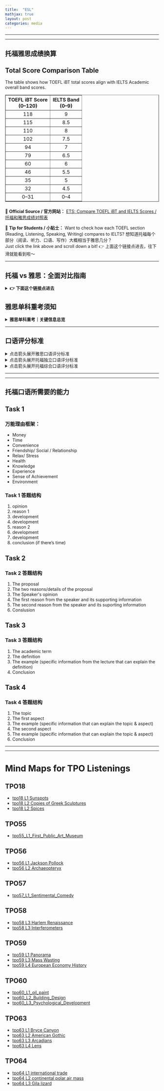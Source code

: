 ```yaml
---
title:  "ESL"
mathjax: true
layout: post
categories: media
---
```


---
---

## 托福雅思成绩换算
<h2>Total Score Comparison Table</h2>
<p>The table shows how TOEFL iBT total scores align with IELTS Academic overall band scores.</p>

<table border="1" cellpadding="8" cellspacing="0" style="border-collapse: collapse; text-align: center;">
  <thead>
    <tr>
      <th>TOEFL iBT Score<br>(0–120)</th>
      <th>IELTS Band<br>(0–9)</th>
    </tr>
  </thead>
  <tbody>
    <tr><td>118</td><td>9</td></tr>
    <tr><td>115</td><td>8.5</td></tr>
    <tr><td>110</td><td>8</td></tr>
    <tr><td>102</td><td>7.5</td></tr>
    <tr><td>94</td><td>7</td></tr>
    <tr><td>79</td><td>6.5</td></tr>
    <tr><td>60</td><td>6</td></tr>
    <tr><td>46</td><td>5.5</td></tr>
    <tr><td>35</td><td>5</td></tr>
    <tr><td>32</td><td>4.5</td></tr>
    <tr><td>0–31</td><td>0–4</td></tr>
  </tbody>
</table>

<p style="margin-top: 1.5em;">
  🔗 <strong>Official Source / 官方网站：</strong> 
  <a href="https://www.ets.org/toefl/institutions/ibt/compare-scores.html" target="_blank" rel="noopener noreferrer">
    ETS: Compare TOEFL iBT and IELTS Scores / 托福和雅思成绩对照表
  </a>
</p>

<p>
  📘 <strong>Tip for Students / 小贴士：</strong> 
  Want to check how each TOEFL section (Reading, Listening, Speaking, Writing) compares to IELTS? 
  想知道托福每个部分（阅读、听力、口语、写作）大概相当于雅思几分？<br>
  Just click the link above and scroll down a bit! 👉 上面这个链接点进去，往下滑就能看到啦～
</p>

---

## 托福 vs 雅思：全面对比指南
<details>
  <summary><strong>👉 下面这个链接点进去</strong></summary>
  <p><a href="https://shishiapcs.github.io/ESL-toefl_vs_ielts/" target="_blank">https://shishiapcs.github.io/ESL-toefl_vs_ielts/</a></p>
</details>

## 雅思单科重考须知
<details>
  <summary><strong>雅思单科重考｜关键信息总览</strong></summary>
  <div style="margin-top: 10px;">

    <h3>什么是雅思单科重考？</h3>
    <p>雅思单科重考允许考生在听、说、读、写四个科目中选择一个科目重考，无需四科全部重考，节省时间和费用。</p>
    <p>仅适用于已参加一次全科雅思机考的考生，重考必须在原考试日期起60天内完成。</p>

    <h3>适用考试类型</h3>
    <ul>
      <li>适用于雅思（IELTS）和IELTS for UKVI</li>
      <li>包括学术类和培训类</li>
      <li>仅限BC雅思机考考生</li>
    </ul>

    <h3>优势亮点</h3>
    <ul>
      <li><strong>聚焦单科，省时高效：</strong>只需重考未达标单科</li>
      <li><strong>考试内容一致：</strong>题型、难度等与全科一致，无需额外准备</li>
      <li><strong>成绩单灵活使用：</strong>可选择使用原始或更新后的成绩单</li>
    </ul>

    <h3>报名条件</h3>
    <ul>
      <li>在中国大陆参加过一次全科雅思机考并收到成绩单</li>
      <li>自原成绩单上的考试日期起60天内可报名单科重考</li>
      <li>须使用上次相同的身份证件报名</li>
      <li>建议先确认成绩接收机构是否接受单科重考成绩</li>
    </ul>

    <h3>考试费用</h3>
    <ul>
      <li>报名费：1400元人民币</li>
      <li>退考费：420元人民币</li>
    </ul>

    <h3>考点信息（中国大陆）</h3>
    <ul>
      <li><strong>北京：</strong>朝阳区东三环北路8号亮马河大厦办公楼1座3层</li>
      <li><strong>上海：</strong>长宁区遵义路150号虹桥南丰城3期C1101</li>
      <li><strong>广州：</strong>天河路208号粤海天河城大厦30层3007单元</li>
      <li><strong>重庆：</strong>渝中区邹容路68号大都会东方广场商厦28楼05-07室</li>
    </ul>

    <p style="margin-top: 20px;"><a href="https://www.chinaielts.org/book-ielts/one-skill-retake" target="_blank">👉 查看官方原始信息</a></p>
    
  </div>
</details>

---

## 口语评分标准

<details> 
<summary>点击箭头展开雅思口语评分标准</summary>

<table border="1" cellpadding="5" cellspacing="0">
    <tr>
        <th>BAND<br>分数</th>
        <th>FLUENCY AND COHERENCE<br>流利度与连贯性</th>
        <th>LEXICAL RESOURCE<br>词汇资源</th>
        <th>GRAMMATICAL RANGE AND ACCURACY<br>语法范围与准确度</th>
        <th>PRONUNCIATION<br>发音</th>
    </tr>
    <tr>
        <td>9</td>
        <td>
            Speaks fluently with only rare repetition or self‑correction; any hesitation is content‑related rather than to find words or grammar. Speaks coherently with fully appropriate cohesive features. Develops topics fully and appropriately.<br>
            流利表达，仅有极少重复或自我修正；犹豫仅因内容需求，而非寻找词汇或语法。表达连贯，能够恰当地使用衔接手段。能够全面且恰当地展开话题。
        </td>
        <td>
            Uses vocabulary with full flexibility and precision in all topics. Uses idiomatic language naturally and accurately.<br>
            词汇运用灵活精准，能在所有话题中自如使用。地道表达自然且准确。
        </td>
        <td>
            Uses a full range of structures naturally and appropriately. Produces consistently accurate structures apart from ‘slips’ characteristic of native speaker speech.<br>
            语法结构全面且恰当使用。除母语者偶有失误外，句子结构始终准确。
        </td>
        <td>
            Uses a full range of pronunciation features with precision and subtlety. Sustains flexible use of features throughout. Is effortless to understand.<br>
            发音特征丰富且精准细腻。灵活运用发音技巧，始终如一。易于理解。
        </td>
    </tr>
    <tr>
        <td>8</td>
        <td>
            Speaks fluently with only occasional repetition or self‑correction; hesitation is usually content‑related and only rarely to search for language. Develops topics coherently and appropriately.<br>
            表达流利，仅偶有重复或自我修正；犹豫通常因内容需要，很少因寻找语言而停顿。话题展开连贯且恰当。
        </td>
        <td>
            Uses a wide vocabulary resource readily and flexibly to convey precise meaning. Uses less common and idiomatic vocabulary skilfully, with occasional inaccuracies. Uses paraphrase effectively as required.<br>
            词汇量丰富，用法灵活，能够准确表达。灵活使用不常见及地道词汇，偶有不准确之处。能根据需要有效使用同义替换。
        </td>
        <td>
            Uses a wide range of structures flexibly. Produces a majority of error‑free sentences with only very occasional inappropriacies or basic/non‑systematic errors.<br>
            使用多样句型灵活自如。大部分句子无错，仅少量基本或非系统性错误。
        </td>
        <td>
            Uses a wide range of pronunciation features. Sustains flexible use of features, with only occasional lapses. Is easy to understand throughout; L1 accent has minimal effect on intelligibility.<br>
            发音特征多样。灵活运用发音技巧，仅偶有疏漏。始终易于理解；母语口音几乎不影响可懂度。
        </td>
    </tr>
    <tr>
        <td>7</td>
        <td>
            Speaks at length without noticeable effort or loss of coherence. May demonstrate language‑related hesitation at times, or some repetition and/or self‑correction. Uses a range of connectives and discourse markers with some flexibility.<br>
            能够较长时间流畅表达且不显吃力或失去连贯性。偶尔因语言因素出现犹豫、重复或自我修正。能够灵活使用多种衔接手段和话语标记。
        </td>
        <td>
            Uses vocabulary resource flexibly to discuss a variety of topics. Uses some less common and idiomatic vocabulary and shows some awareness of style and collocation, with some inappropriate choices. Uses paraphrase effectively.<br>
            词汇运用灵活，能够讨论多种话题。使用一定程度的不常见及地道词汇并对风格和搭配有所敏感，但有时选择不当。能有效使用同义替换。
        </td>
        <td>
            Uses a range of complex structures with some flexibility. Frequently produces error‑free sentences, though some grammatical mistakes persist. Shows all the positive features of Band 6 and some, but not all, of the positive features of Band 8.<br>
            较灵活地运用多种复杂句型。经常产生无误句子，但仍有少量语法错误。兼具6分的所有优势，并具备部分（但非全部）8分的积极特点。
        </td>
        <td>
            Uses a range of pronunciation features. Shows flexible use of features with occasional lapses. Is generally easy to understand; may require occasional listener effort.<br>
            发音特征多样。大体灵活使用发音技巧，但偶有疏漏。通常易于理解；偶需听者稍加注意。
        </td>
    </tr>
    <tr>
        <td>6</td>
        <td>
            Is willing to speak at length, though may lose coherence at times due to occasional repetition, self‑correction or hesitation. Uses a range of connectives and discourse markers but not always appropriately.<br>
            愿意较长时间表达，但因偶尔重复、自我修正或犹豫可能暂时失去连贯性。使用多种衔接手段和话语标记，但并非总能恰当运用。
        </td>
        <td>
            Has a wide enough vocabulary to discuss topics at length and make meaning clear in spite of inappropriacies. Generally paraphrases successfully.<br>
            词汇量足以进行较长讨论并使意义清晰，尽管存在不当之处。通常能成功运用同义替换。
        </td>
        <td>
            Uses a mix of simple and complex structures, but with limited flexibility. May make frequent mistakes with complex structures, though these rarely cause comprehension problems.<br>
            简单和复杂句型混合使用，但灵活性有限。复杂句型常有错误，但很少影响理解。
        </td>
        <td>
            Uses a range of pronunciation features with mixed control. Shows some effective use of features but this is not sustained. Can generally be understood throughout, though mispronunciation of individual words or sounds reduces clarity at times.<br>
            使用多种发音特征，但控制不稳定。能够有效运用部分发音技巧，但未能持续。总体易于理解；个别词或音素发音不准时会降低清晰度。
        </td>
    </tr>
    <tr>
        <td>5</td>
        <td>
            Usually maintains flow of speech but uses repetition, self‑correction and/or slow speech to keep going. May over‑use certain connectives and discourse markers. Produces simple speech fluently, but more complex communication causes fluency problems.<br>
            通常能保持表达连贯，但靠重复、自我修正和/或放慢语速来维持进行。可能过度使用某些衔接手段和话语标记。简单表达流畅，但复杂交流会出现流畅性问题。
        </td>
        <td>
            Manages to talk about familiar and unfamiliar topics but uses vocabulary with limited flexibility. Attempts to use paraphrase but with mixed success.<br>
            能够讨论熟悉和不熟悉的话题，但词汇运用灵活性有限。尝试使用同义替换，但成效不一。
        </td>
        <td>
            Produces basic sentence forms with reasonable accuracy. Uses a limited range of more complex structures, but these usually contain errors and may cause some comprehension problems.<br>
            基本句型使用准确度尚可。使用的复杂句型范围有限，且通常含有错误，可能导致理解困难。
        </td>
        <td>
            Shows all the positive features of Band 4 and some, but not all, of the positive features of Band 6.<br>
            具备4分的所有积极特征，并兼具部分（但非全部）6分的优势。
        </td>
    </tr>
    <tr>
        <td>4</td>
        <td>
            Cannot respond without noticeable pauses and may speak slowly, with frequent repetition and self‑correction. Links basic sentences but with repetitious use of simple connectives and some breakdowns in coherence.<br>
            表达时常出现明显停顿，可能缓慢且频繁重复或自我修正。仅能连接基本句子，衔接手段单一且会出现连贯性问题。
        </td>
        <td>
            Is able to talk about familiar topics but can only convey basic meaning on unfamiliar topics and makes frequent errors in word choice. Rarely attempts paraphrase.<br>
            能够谈论熟悉话题，但在不熟悉话题上仅能表达基本意思，且经常出现用词错误。很少尝试同义替换。
        </td>
        <td>
            Produces basic sentence forms and some correct simple sentences but subordinate structures are rare. Errors are frequent and may lead to misunderstanding.<br>
            使用基本句型及少量正确简单句，但复杂从句极少。错误频繁，可能导致误解。
        </td>
        <td>
            Uses a limited range of pronunciation features. Attempts to control features but lapses are frequent. Mispronunciations are frequent and cause some difficulty for the listener.<br>
            发音特征有限，虽有尝试控制，但经常失误。发音错误频繁，可能给听者带来理解困难。
        </td>
    </tr>
    <tr>
        <td>3</td>
        <td>
            Speaks with long pauses. Has limited ability to link simple sentences. Gives only simple responses and is frequently unable to convey basic message.<br>
            说话时常出现长时间停顿，难以连接简单句。仅能给出简单回答，经常无法传达基本意思。
        </td>
        <td>
            Uses simple vocabulary to convey personal information. Has insufficient vocabulary for less familiar topics.<br>
            仅使用简单词汇表达个人信息，对不熟悉话题词汇量不足。
        </td>
        <td>
            Attempts basic sentence forms but with limited success, or relies on memorised utterances. Makes numerous errors except in memorised expressions.<br>
            尝试使用基本句型但成效有限，或依赖记忆性表达。除记忆性语句外错误多发。
        </td>
        <td>
            Shows some of the features of Band 2 and some, but not all, of the positive features of Band 4.<br>
            兼具2分的部分特征，以及4分的部分积极特点，但不完全符合。
        </td>
    </tr>
    <tr>
        <td>2</td>
        <td>
            Pauses lengthily before most words. Little communication possible.<br>
            大多数词汇前长时间停顿，几乎无法进行交流。
        </td>
        <td>
            Only produces isolated words or memorised utterances.<br>
            仅能发出零散单词或记忆性语句。
        </td>
        <td>
            Cannot produce basic sentence forms.<br>
            无法构建基本句型。
        </td>
        <td>
            Speech is often unintelligible.<br>
            语音常常难以听懂。
        </td>
    </tr>
    <tr>
        <td>1</td>
        <td colspan="4">
            No communication possible. No rateable language.<br>
            无法进行任何沟通；无可评估的语言能力。
        </td>
    </tr>
    <tr>
        <td>0</td>
        <td colspan="4">
            Does not attend.<br>
            未出席考试。
        </td>
    </tr>
</table>

</details>

<details> 
<summary>点击箭头展开托福独立口语评分标准</summary>

<table>
    <tr>
        <th>SCORE<br>分数</th>
        <th>GENERAL DESCRIPTION<br>一般描述</th>
        <th>DELIVERY<br>语言表达</th>
        <th>LANGUAGE USE<br>语言使用</th>
        <th>TOPIC DEVELOPMENT<br>主题发展</th>
    </tr>
    <tr>
        <td>4</td>
        <td>The response fulfills the demands of the task, with at most minor lapses in completeness. It is highly intelligible and exhibits sustained, coherent discourse. A response at this level is characterized by all of the following:<br>回答全面满足任务要求，仅有轻微疏漏。该级别的回答具备以下所有特征：</td>
        <td>Generally well-paced flow (fluid expression). Speech is clear. It may include minor lapses, or minor difficulties with pronunciation or intonation patterns, which do not affect overall intelligibility.<br>总体上节奏良好（表达流畅）。语言清晰。可能有细微失误，或在发音、语调上有少许问题，但不影响整体可懂度。</td>
        <td>The response demonstrates effective use of grammar and vocabulary. It exhibits a fairly high degree of automaticity with good control of basic and complex structures (as appropriate). Some minor (or systematic) errors are noticeable but do not obscure meaning.<br>展现出高水平的语法和词汇掌握，对基本结构与较复杂结构（视情况而定）运用自如。一些轻微（或系统性）错误可能出现，但不妨碍理解。</td>
        <td>Response is sustained and sufficient to the task. It is generally well developed and coherent; relationships between ideas are clear (or there is a clear progression of ideas).<br>观点衔接清晰，逻辑有序地展开。</td>
    </tr>
    <tr>
        <td>3</td>
        <td>The response addresses the task appropriately but may fall short of being fully developed. It is generally intelligible and coherent, with some fluidity of expression, though it exhibits some noticeable lapses in the expression of ideas. A response at this level is characterized by at least two of the following:<br>回答能够恰当地完成任务，但展开深度不足。此级别的回答通常具备以下至少两项特征：</td>
        <td>Speech is generally clear, with some fluidity of expression, though minor difficulties with pronunciation, intonation, or pacing are noticeable and may require listener effort at times (though overall intelligibility is not significantly affected).<br>表达总体清晰且较为流畅，尽管发音、语调或节奏上偶有欠佳，有时需要听者稍加注意。</td>
        <td>The response demonstrates fairly automatic and effective use of grammar and vocabulary, and fairly coherent expression of relevant ideas. Response may exhibit some imprecise or inaccurate use of vocabulary or grammatical structures or be somewhat limited in the range of structures used. This may affect overall fluency, but it does not seriously interfere with the communication of the message.<br>回答展示了较为熟练和有效的语法及词汇使用，相关观点表达相对连贯。可能存在一些词汇或句式使用不够精确，或结构运用有限，但不严重影响信息传递。</td>
        <td>Response is mostly coherent and sustained and conveys relevant ideas/information. Overall development is somewhat limited, usually lacks elaboration or specificity. Relationships between ideas may at times not be immediately clear.<br>回答总体连贯且持续，能够传达相关信息，但深入或具体阐述不足。观点衔接有时不够清晰。</td>
    </tr>
    <tr>
        <td>2</td>
        <td>The response addresses the task, but development of the topic is limited. It contains intelligible speech, although problems with delivery and/ or overall coherence occur; meaning may be obscured in places. A response at this level is characterized by at least two of the following:<br>回答回应了任务，但话题展开不足。此级别的回答至少具备以下两项特征：</td>
        <td>Speech is basically intelligible, though listener effort is needed because of unclear articulation, awkward intonation, or choppy rhythm/pace; meaning may be obscured in places.<br>语音基本可懂，但因发音不准、语调生硬或节奏断续，听者需费力理解。</td>
        <td>The response demonstrates limited range and control of grammar and vocabulary. These limitations often prevent full expression of ideas. For the most part, only basic sentence structures are used successfully and spoken with fluidity. Structures and vocabulary may express mainly simple (short) and/or general propositions, with simple or unclear connections made among them (serial listing, conjunction, juxtaposition).<br>回答展示了受限的语法和词汇范围及掌控，通常仅能使用基本句型。结构和词汇主要表达简单或概括性观点，衔接较为简单甚至不清晰。</td>
        <td>The response is connected to the task, though the number of ideas presented or the development of ideas is limited. Mostly basic ideas are expressed with limited elaboration (details and support). At times relevant substance may be vaguely expressed or repetitious. Connections of ideas may be unclear.<br>偶尔表达模糊或内容重复，观点衔接不够清晰。</td>
    </tr>
    <tr>
        <td>1</td>
        <td>The response is very limited in content and/or coherence or is only minimally connected to the task, or speech is largely unintelligible. A response at this level is characterized by at least two of the following:<br>回答内容及连贯性极度有限，与任务关联薄弱，多数难以理解。此级别的回答通常具备以下至少两项特征：</td>
        <td>Consistent pronunciation, stress and intonation difficulties cause considerable listener effort; delivery is choppy, fragmented, or telegraphic; frequent pauses and hesitations.<br>表达断续、碎片化或如电报式简短，频繁停顿和犹豫，听者需付出较大努力。</td>
        <td>Range and control of grammar and vocabulary severely limit or prevent expression of ideas and connections among ideas. Some low-level responses may rely heavily on practiced or formulaic expressions.<br>语法和词汇的范围及掌控严重受限，难以表达思想及其联系。某些回答严重依赖预备或模式化表达。</td>
        <td>Limited relevant content is expressed. The response generally lacks substance beyond expression of very basic ideas. Speaker may be unable to sustain speech to complete the task and may rely heavily on repetition of the prompt.<br>内容相关性极低，仅能表达非常有限的想法，难以持续完成任务。</td>
    </tr>
    <tr>
        <td>0</td>
        <td>Speaker makes no attempt to respond OR response is unrelated to the topic.<br>说话者没有尝试回答或回答与主题无关。</td>
        <td>---</td>
        <td>---</td>
        <td>---</td>
    </tr>
</table>

</details>

<details> 
<summary>点击箭头展开托福综合口语评分标准</summary>

<table>
  <tr>
    <th>SCORE<br>分数</th>
    <th>GENERAL DESCRIPTION<br>一般描述</th>
    <th>DELIVERY<br>语言表达</th>
    <th>LANGUAGE USE<br>语言使用</th>
    <th>TOPIC DEVELOPMENT<br>主题发展</th>
  </tr>
  <tr>
    <td>4</td>
    <td>The response fulfills the demands of the task, with at most minor lapses in completeness. It is highly intelligible and exhibits sustained, coherent discourse. A response at this level is characterized by all of the following:<br>回答全面满足任务要求，仅有轻微疏漏。表达清晰连贯且持续不断。该级别回答具备以下所有特征：</td>
    <td>Speech is generally clear, fluid and sustained. It may include minor lapses or minor difficulties with pronunciation or intonation. Pace may vary at times as the speaker attempts to recall information. Overall intelligibility remains high.<br>表达清晰、流畅且连续。可能出现少量失误或发音、语调小问题。回忆信息时语速或有波动，但整体清晰度依然很高。</td>
    <td>The response demonstrates good control of basic and complex grammatical structures that allow for coherent, efficient (automatic) expression of relevant ideas. Contains generally effective word choice. Though some minor (or systematic) errors or imprecise use may be noticeable, they do not require listener effort (or obscure meaning).<br>对基础及复杂语法结构掌握良好，可连贯且高效地表达相关观点。用词恰当，偶有小错或不精确，但不影响理解。</td>
    <td>The response presents a clear progression of ideas and conveys the relevant information required by the task. It includes appropriate detail, though it may have minor errors or minor omissions.<br>思路脉络清晰，传达了任务所需信息，细节适当，偶有小错或疏漏。</td>
  </tr>
  <tr>
    <td>3</td>
    <td>The response addresses the task appropriately, but may fall short of being fully developed. It is generally intelligible and coherent, with some fluidity of expression, though it exhibits some noticeable lapses in the expression of ideas. A response at this level is characterized by at least two of the following:<br>回答恰当完成任务，但展开不够充分。整体可理解且连贯，表达较为流畅，偶有明显疏漏。该级别回答至少具备以下两项特征：</td>
    <td>Speech is generally clear, with some fluidity of expression, though minor difficulties with pronunciation, intonation, or pacing are noticeable and may require listener effort at times (though overall intelligibility is not significantly affected).<br>表达总体清晰且较为流畅，但发音、语调或语速上偶有小问题，听者有时需付出一定努力，但整体可理解性仍佳。</td>
    <td>The response demonstrates fairly automatic and effective use of grammar and vocabulary, and fairly coherent expression of relevant ideas. Response may exhibit some imprecise or inaccurate use of vocabulary or grammatical structures or be somewhat limited in the range of structures used. Such limitations do not seriously interfere with the communication of the message.<br>语法和词汇运用较为熟练有效，观点表达相对连贯。可能存在少量不够准确或结构运用不足的情况，但不严重影响信息传递。</td>
    <td>The response is sustained and conveys relevant information required by the task. However, it exhibits some incompleteness, inaccuracy, lack of specificity with respect to content, or choppiness in the progression of ideas.<br>回答较为连贯，传达了任务所需信息，但内容不够完整、不够准确或缺乏具体性，思路衔接有时不够顺畅。</td>
  </tr>
  <tr>
    <td>2</td>
    <td>The response is connected to the task, though it may be missing some relevant information or contain inaccuracies. It contains some intelligible speech, but at times problems with intelligibility and/or overall coherence may obscure meaning. A response at this level is characterized by at least two of the following:<br>回答与任务相关，但可能缺失关键信息或含有不准确信息。语句在某些情况下可理解，但偶有可懂度或连贯性问题导致意义模糊。该级别回答至少具备以下两项特征：</td>
    <td>Speech is clear at times, though it exhibits problems with pronunciation, intonation, or pacing and so may require significant listener effort. Speech may not be sustained at a consistent level throughout. Problems with intelligibility may obscure meaning in places (but not throughout).<br>表达有时清晰，但发音、语调或语速存在问题，需听者付出较大努力。讲话难以保持一致水平，个别地方因可懂度问题而意义模糊。</td>
    <td>The response is limited in the range and control of vocabulary and grammar demonstrated (some complex structures may be used, but typically contain errors). This results in limited or vague expression of relevant ideas and imprecise or inaccurate connections. Automaticity of expression may only be evident at the phrasal level.<br>词汇和语法范围及掌控有限，虽偶有复杂句式，但常伴错误，导致观点表达有限或模糊，衔接不够准确。表达熟练度仅限短语层面。</td>
    <td>The response conveys some relevant information but is clearly incomplete or inaccurate. It is incomplete if it omits key ideas, makes vague reference to key ideas, or demonstrates limited development of important information. An inaccurate response demonstrates misunderstanding of key ideas from the stimulus. Typically, ideas expressed may not be well-connected or cohesive so that familiarity with the stimulus is necessary to follow what is being discussed.<br>回答提供了一些相关信息，但明显不完整或不准确。若省略关键观点、引用含糊或展开不足，则属不完整；若对题意误解，则属不准确。观点衔接欠佳，需熟悉题意才能跟上。</td>
  </tr>
  <tr>
    <td>1</td>
    <td>The response is very limited in content or coherence or is only minimally connected to the task. Speech may be largely unintelligible. A response at this level is characterized by at least two of the following:<br>回答在内容或连贯性上极为有限，与任务关联度极低，多数话语难以理解。该级别回答至少具备以下两项特征：</td>
    <td>Consistent pronunciation and intonation problems cause considerable listener effort and frequently obscure meaning. Delivery is choppy, fragmented, or telegraphic. Speech contains frequent pauses and hesitations.<br>持续的发音和语调问题使听者需付出大量努力，并常导致意义模糊。表达断续、碎片化或如电报般简短，频繁停顿和犹豫。</td>
    <td>Range and control of grammar and vocabulary severely limit (or prevent) expression of ideas and connections among ideas. Some very low-level responses may rely on isolated words or short utterances to communicate ideas.<br>语法和词汇范围及掌控极其有限，严重阻碍观点表达及其衔接。极低水平的回答或仅依赖孤立单词或简短短语。</td>
    <td>The response fails to provide much relevant content. Ideas that are expressed are often inaccurate, limited to vague utterances, or repetitions (including repetition of prompt).<br>回答几乎不含相关内容，所表达观点常不准确，仅停留在模糊陈述或重复（包括重复题意）。</td>
  </tr>
  <tr>
    <td>0</td>
    <td>Speaker makes no attempt to respond OR response is unrelated to the topic.<br>说话者未作回答或回答与题意无关。</td>
    <td>---</td>
    <td>---</td>
    <td>---</td>
  </tr>
</table>

</details>

---
---

## 托福口语所需要的能力

<div class="markmap-container">
<div class="markmap">
<script type="text/template">

# TOEFL Speaking Skills <br> 能力图

## All the tasks <br> 4道题都需要的能力

### Effective choice of vocabulary <br> 有效的词汇选择

### Effective use of sentences <br> 有效的句子使用

### Speak fluently <br> 流利表达

## TASK 1 <br> 第一题需要的能力

### Provide reasons to support opinion <br> 提供理由支持观点

#### Learn the common reasons <br> 学习常见的理由

### Develop reasons <br> 发展理由

#### Learn how to develop the reasons <br> 学习如何发展理由

## TASK 2 3 4 <br> 2 3 4题需要的能力

### Understand the reading passage <br> 理解阅读材料

#### Read for main ideas and important details efficiently <br> 高效地阅读主要观点和重要细节

### Understand the listening materials <br> 理解听力材料

#### Understand the speaker's reasons/examples/lectures <br> 理解演讲者的理由/例子/讲座

### Identify the key points <br> 识别关键点

### Take good notes that aid your response <br> 做好有助于你回答的笔记

</script>
</div>
</div>

## Task 1

### 万能理由框架：
* Money 
* Time 
* Convenience 
* Friendship/ Social / Relationship 
* Relax/ Stress 
* Health 
* Knowledge 
* Experience 
* Sense of Achievement 
* Environment

### Task 1 答题结构

1. opinion 
2. reason 1
3. development 
4. development 
5. reason 2 
6. development 
7. development 
8. conclusion (if there’s time)

## Task 2 

### Task 2 答题结构

1. The proposal 
2. The two reasons/details of the proposal 
3. The Speaker's opinion 
4. The first reason from the speaker and its supporting information
5. The second reason from the speaker and its suporting information
6. Conslusion 

## Task 3

### Task 3 答题结构

1. The academic term
2. The definition
3. The example (specific information from the lecture
that can explain the definition)
4. Conclusion

## Task 4

### Task 4 答题结构

1. The topic
2. The first aspect
3. The example (specific information that can explain the topic
& aspect)
4. The second aspect
5. The example (specific information that can explain the topic
& aspect)
6. Conclusion

---
---

# Mind Maps for TPO Listenings 

## TPO18
- [tpo18 L1 Sunspots](mindmap/tpo18_L1_sunspots.md)
- [tpo18 L2 Copies of Greek Sculptures](mindmap/tpo18_L2_Copies_of_Greek_Sculptures.md)
- [tpo18 L2 Spices](mindmap/tpo18_L3_spices.md)

## TPO55
- [tpo55_L1_First_Public_Art_Museum](mindmap/tpo55_L1_First_Public_Art_Museum.md)

## TPO56
- [tpo56 L1 Jackson Pollock](mindmap/tpo56_L1_Jackson_Pollock.md)  
- [tpo56 L2 Archaeopteryx](mindmap/tpo56_L2_Archaeopteryx.md)
    
## TPO57
- [tpo57_L1_Sentimental_Comedy](mindmap/tpo57_L1_Sentimental_Comedy.md)

## TPO58
- [tpo58 L3 Harlem Renaissance](mindmap/tpo58_L3_Harlem_Renaissance.md)
- [tpo58 L3 Interferometers](mindmap/tpo58_L2_Interferometers.md)

## TPO59
- [tpo59 L1 Panorama](mindmap/tpo59_L1_Panorama.md)
- [tpo59 L3 Mass Wasting](mindmap/tpo59_L3_Mass_Wasting.md)
- [tpo59 L4 European Economy History](mindmap/tpo59_L4_European_Economy_History.md)

## TPO60
- [tpo60_L1_oil_paint](mindmap/tpo60_L1_oil_paint.md) 
- [tpo60_L2_Building_Design](mindmap/tpo60_L2_Building_Design.md)
- [tpo60_L3_Psychological_Development](mindmap/tpo60_L3_Psychological_Development.md)

## TPO63
- [tpo63 L1 Bryce Canyon](mindmap/tpo63_L1_Bryce_Canyon.md)
- [tpo63 L2 American Gothic](mindmap/tpo63_L2_American_Gothic.md)
- [tpo63 L3 Arcadians](mindmap/tpo63_L3_Arcadians.md)
- [tpo63 L4 Lens](mindmap/tpo63_L4_Lens.md)

## TPO64
- [tpo64 L1 international trade](mindmap/tpo64_L1_international_trade.md)
- [tpo64 L2 continental polar air mass](mindmap/tpo64_L2_continental_polar_air_mass.md)
- [tpo64 L3 Gila lizard](mindmap/tpo64_L3_Gila_lizard.md)
